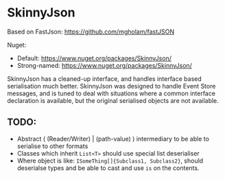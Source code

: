 SkinnyJson
==========
Based on FastJson: https://github.com/mgholam/fastJSON

Nuget:

* Default: https://www.nuget.org/packages/SkinnyJson/
* Strong-named: https://www.nuget.org/packages/SkinnyJson/

SkinnyJson has a cleaned-up interface, and handles interface based serialisation much better.
SkinnyJson was designed to handle Event Store messages, and is tuned to
deal with situations where a common interface declaration is available, but the original serialised objects are not available.

TODO:
-----
* Abstract ( (Reader/Writer) | (path-value) ) intermediary to be able to serialise to other formats
* Classes which inherit `List<T>` should use special list deserialiser
* Where object is like: `ISomeThing[]{Subclass1, Subclass2}`, should
  deserialse types and be able to cast and use `is` on the contents.
